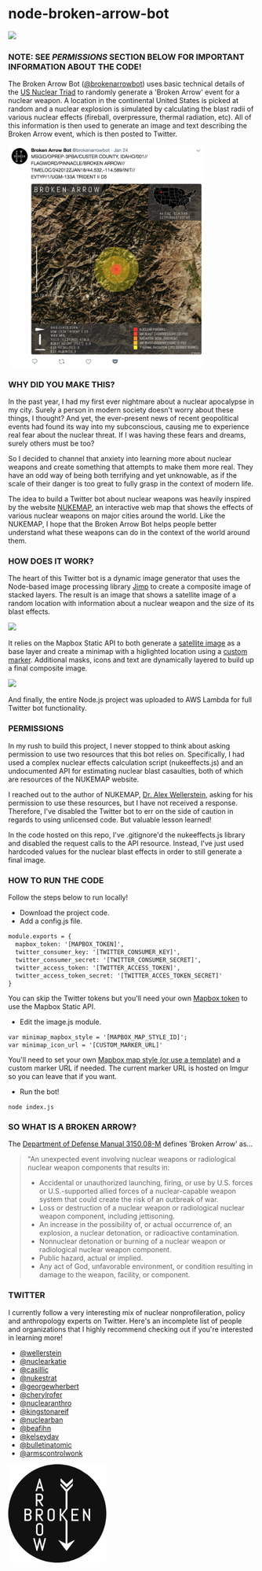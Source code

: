 # node-broken-arrow-bot

![](images/twitter-header.png)

### NOTE: SEE *PERMISSIONS* SECTION BELOW FOR IMPORTANT INFORMATION ABOUT THE CODE!

The Broken Arrow Bot ([@brokenarrowbot](https://twitter.com/brokenarrowbot)) uses basic technical details of the [US Nuclear Triad](https://armscontrolcenter.org/factsheet-the-nuclear-triad/) to randomly generate a 'Broken Arrow' event for a nuclear weapon. A location in the continental United States is picked at random and a nuclear explosion is simulated by calculating the blast radii of various nuclear effects (fireball, overpressure, thermal radiation, etc). All of this information is then used to generate an image and text describing the Broken Arrow event, which is then posted to Twitter.

<img src="images/broken-arrow-tweet.png" width="400px;"/>

### WHY DID YOU MAKE THIS?

In the past year, I had my first ever nightmare about a nuclear apocalypse in my city. Surely a person in modern society doesn't worry about these things, I thought? And yet, the ever-present news of recent geopolitical events had found its way into my subconscious, causing me to experience real fear about the nuclear threat. If I was having these fears and dreams, surely others must be too?

So I decided to channel that anxiety into learning more about nuclear weapons and create something that attempts to make them more real. They have an odd way of being both terrifying and yet unknowable, as if the scale of their danger is too great to fully grasp in the context of modern life. 

The idea to build a Twitter bot about nuclear weapons was heavily inspired by the website [NUKEMAP](https://nuclearsecrecy.com/nukemap/), an interactive web map that shows the effects of various nuclear weapons on major cities around the world. Like the NUKEMAP, I hope that the Broken Arrow Bot helps people better understand what these weapons can do in the context of the world around them.  

### HOW DOES IT WORK?

The heart of this Twitter bot is a dynamic image generator that uses the Node-based image processing library [Jimp](https://github.com/oliver-moran/jimp) to create a composite image of stacked layers. The result is an image that shows a satellite image of a random location with information about a nuclear weapon and the size of its blast effects. 

![](images/broken-arrow-image.png)

It relies on the Mapbox Static API to both generate a [satellite image](https://www.mapbox.com/api-documentation/#maps) as a base layer and create a minimap with a higlighted location using a [custom marker](https://www.mapbox.com/api-documentation/#retrieve-a-static-map-from-a-style). Additional masks, icons and text are dynamically layered to build up a final composite image.

![](images/broken-arrow-breakdown.png)

And finally, the entire Node.js project was uploaded to AWS Lambda for full Twitter bot functionality.

### PERMISSIONS

In my rush to build this project, I never stopped to think about asking permission to use two resources that this bot relies on. Specifically, I had used a complex nuclear effects calculation script (nukeeffects.js) and an undocumented API for estimating nuclear blast casaulties, both of which are resources of the NUKEMAP website. 

I reached out to the author of NUKEMAP, [Dr. Alex Wellerstein](http://blog.nuclearsecrecy.com/about-me/), asking for his permission to use these resources, but I have not received a response. Therefore, I've disabled the Twitter bot to err on the side of caution in regards to using unlicensed code. But valuable lesson learned!     

In the code hosted on this repo, I've .gitignore'd the nukeeffects.js library and disabled the request calls to the API resource. Instead, I've just used hardcoded values for the nuclear blast effects in order to still generate a final image.

### HOW TO RUN THE CODE

Follow the steps below to run locally!

* Download the project code.
* Add a config.js file.
~~~~
module.exports = {
  mapbox_token: '[MAPBOX_TOKEN]',
  twitter_consumer_key: '[TWITTER_CONSUMER_KEY]',  
  twitter_consumer_secret: '[TWITTER_CONSUMER_SECRET]',
  twitter_access_token: '[TWITTER_ACCESS_TOKEN]',  
  twitter_access_token_secret: '[TWITTER_ACCES_TOKEN_SECRET]'
}
~~~~
You can skip the Twitter tokens but you'll need your own [Mapbox token](https://www.mapbox.com/help/how-access-tokens-work/) to use the Mapbox Static API.

* Edit the image.js module. 
~~~~
var minimap_mapbox_style = '[MAPBOX_MAP_STYLE_ID]';
var minimap_icon_url = '[CUSTOM_MARKER_URL]'
~~~~
You'll need to set your own [Mapbox map style (or use a template)](https://www.mapbox.com/help/studio-manual-styles/) and a custom marker URL if needed. The current marker URL is hosted on Imgur so you can leave that if you want.

* Run the bot!
~~~~
node index.js
~~~~

### SO WHAT IS A BROKEN ARROW?

The [Department of Defense Manual 3150.08-M](http://www.esd.whs.mil/Portals/54/Documents/DD/issuances/dodm/315008m.pdf) defines 'Broken Arrow' as...

>"An unexpected event involving nuclear weapons or radiological nuclear weapon components that results in:
><ul>
><li>Accidental or unauthorized launching, firing, or use by U.S. forces or U.S.-supported allied
>forces of a nuclear-capable weapon system that could create the risk of an outbreak of war.</li>
><li>Loss or destruction of a nuclear weapon or radiological nuclear weapon component,
>including jettisoning.</li>
><li>An increase in the possibility of, or actual occurrence of, an explosion, a nuclear detonation,
>or radioactive contamination.</li>
><li>Nonnuclear detonation or burning of a nuclear weapon or radiological nuclear weapon
>component.</li>
><li>Public hazard, actual or implied.</li>
><li>Any act of God, unfavorable environment, or condition resulting in damage to the weapon,
>facility, or component.</li>
</ul>

### TWITTER

I currently follow a very interesting mix of nuclear nonprofileration, policy and anthropology experts on Twitter. Here's an incomplete list of people and organizations that I highly recommend checking out if you're interested in learning more!

* [@wellerstein](https://twitter.com/wellerstein)
* [@nuclearkatie](https://twitter.com/nuclearkatie)
* [@casillic](https://twitter.com/Casillic)
* [@nukestrat](https://twitter.com/nukestrat)
* [@georgewherbert](https://twitter.com/GeorgeWHerbert)
* [@cherylrofer](https://twitter.com/CherylRofer)
* [@nuclearanthro](https://twitter.com/NuclearAnthro)
* [@kingstonareif](https://twitter.com/KingstonAReif)
* [@nuclearban](https://twitter.com/nuclearban)
* [@beafihn](https://twitter.com/BeaFihn)
* [@kelseydav](https://twitter.com/KelseyDav)
* [@bulletinatomic](https://twitter.com/BulletinAtomic)
* [@armscontrolwonk](https://twitter.com/ArmsControlWonk)

<img src="images/twitter-profile.png" width="200px;"/>
